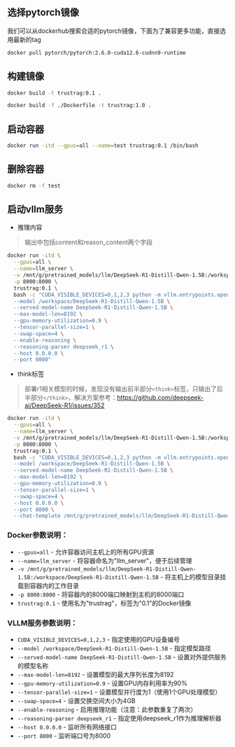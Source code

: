 ##  选择pytorch镜像

我们可以从dockerhub搜索合适的pytorch镜像，下面为了兼容更多功能，直接选用最新的tag
```bash
docker pull pytorch/pytorch:2.6.0-cuda12.6-cudnn9-runtime
```

## 构建镜像

```bash
docker build -t trustrag:0.1 .
```

```bash
docker build -f ./Dockerfile -t trustrag:1.0 .
```

## 启动容器

```bash
docker run -itd --gpus=all --name=test trustrag:0.1 /bin/bash
```

## 删除容器

```bash
docker rm -f test
```

## 启动vllm服务

- 推理内容
> 输出中包括content和reason_content两个字段
```bash
docker run -itd \
  --gpus=all \
  --name=llm_server \
  -v /mnt/g/pretrained_models/llm/DeepSeek-R1-Distill-Qwen-1.5B:/workspace/DeepSeek-R1-Distill-Qwen-1.5B \
  -p 8000:8000 \
  trustrag:0.1 \
  bash -c "CUDA_VISIBLE_DEVICES=0,1,2,3 python -m vllm.entrypoints.openai.api_server \
  --model /workspace/DeepSeek-R1-Distill-Qwen-1.5B \
  --served-model-name DeepSeek-R1-Distill-Qwen-1.5B \
  --max-model-len=8192 \
  --gpu-memory-utilization=0.9 \
  --tensor-parallel-size=1 \
  --swap-space=4 \
  --enable-reasoning \
  --reasoning-parser deepseek_r1 \
  --host 0.0.0.0 \
  --port 8000"
```

- think标签

>部署r1相关模型的时候，发现没有输出前半部分`<think>`标签，只输出了后半部分`</think>`，解决方案参考：https://github.com/deepseek-ai/DeepSeek-R1/issues/352

```bash
docker run -itd \
  --gpus=all \
  --name=llm_server \
  -v /mnt/g/pretrained_models/llm/DeepSeek-R1-Distill-Qwen-1.5B:/workspace/DeepSeek-R1-Distill-Qwen-1.5B \
  -p 8000:8000 \
  trustrag:0.1 \
  bash -c "CUDA_VISIBLE_DEVICES=0,1,2,3 python -m vllm.entrypoints.openai.api_server \
  --model /workspace/DeepSeek-R1-Distill-Qwen-1.5B \
  --served-model-name DeepSeek-R1-Distill-Qwen-1.5B \
  --max-model-len=8192 \
  --gpu-memory-utilization=0.9 \
  --tensor-parallel-size=1 \
  --swap-space=4 \
  --host 0.0.0.0 \
  --port 8000 \
  --chat-template /mnt/g/pretrained_models/llm/DeepSeek-R1-Distill-Qwen-1.5B/template_deepseek_r1.jinja"
```


### Docker参数说明：

- `--gpus=all` - 允许容器访问主机上的所有GPU资源
- `--name=llm_server` - 将容器命名为"llm_server"，便于后续管理
- `-v /mnt/g/pretrained_models/llm/DeepSeek-R1-Distill-Qwen-1.5B:/workspace/DeepSeek-R1-Distill-Qwen-1.5B` - 将主机上的模型目录挂载到容器内的工作目录
- `-p 8000:8000` - 将容器内的8000端口映射到主机的8000端口
- `trustrag:0.1` - 使用名为"trustrag"，标签为"0.1"的Docker镜像

### VLLM服务参数说明：

- `CUDA_VISIBLE_DEVICES=0,1,2,3` - 指定使用的GPU设备编号
- `--model /workspace/DeepSeek-R1-Distill-Qwen-1.5B` - 指定模型路径
- `--served-model-name DeepSeek-R1-Distill-Qwen-1.5B` - 设置对外提供服务的模型名称
- `--max-model-len=8192` - 设置模型的最大序列长度为8192
- `--gpu-memory-utilization=0.9` - 设置GPU内存利用率为90%
- `--tensor-parallel-size=1` - 设置模型并行度为1（使用1个GPU处理模型）
- `--swap-space=4` - 设置交换空间大小为4GB
- `--enable-reasoning` - 启用推理功能（注意：此参数重复了两次）
- `--reasoning-parser deepseek_r1` - 指定使用deepseek_r1作为推理解析器
- `--host 0.0.0.0` - 监听所有网络接口
- `--port 8000` - 监听端口号为8000